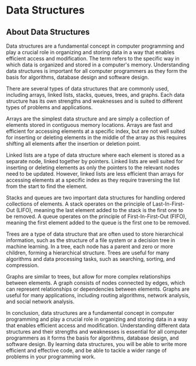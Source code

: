 # Data Structures

## About Data Structures

Data structures are a fundamental concept in computer programming and play a crucial role in organizing and storing data in a way that enables efficient access and modification. The term refers to the specific way in which data is organized and stored in a computer's memory. Understanding data structures is important for all computer programmers as they form the basis for algorithms, database design and software design.

There are several types of data structures that are commonly used, including arrays, linked lists, stacks, queues, trees, and graphs. Each data structure has its own strengths and weaknesses and is suited to different types of problems and applications.

Arrays are the simplest data structure and are simply a collection of elements stored in contiguous memory locations. Arrays are fast and efficient for accessing elements at a specific index, but are not well suited for inserting or deleting elements in the middle of the array as this requires shifting all elements after the insertion or deletion point.

Linked lists are a type of data structure where each element is stored as a separate node, linked together by pointers. Linked lists are well suited for inserting or deleting elements as only the pointers to the relevant nodes need to be updated. However, linked lists are less efficient than arrays for accessing elements at a specific index as they require traversing the list from the start to find the element.

Stacks and queues are two important data structures for handling ordered collections of elements. A stack operates on the principle of Last-In-First-Out (LIFO), meaning the last element added to the stack is the first one to be removed. A queue operates on the principle of First-In-First-Out (FIFO), meaning the first element added to the queue is the first one to be removed.

Trees are a type of data structure that are often used to store hierarchical information, such as the structure of a file system or a decision tree in machine learning. In a tree, each node has a parent and zero or more children, forming a hierarchical structure. Trees are useful for many algorithms and data processing tasks, such as searching, sorting, and compression.

Graphs are similar to trees, but allow for more complex relationships between elements. A graph consists of nodes connected by edges, which can represent relationships or dependencies between elements. Graphs are useful for many applications, including routing algorithms, network analysis, and social network analysis.

In conclusion, data structures are a fundamental concept in computer programming and play a crucial role in organizing and storing data in a way that enables efficient access and modification. Understanding different data structures and their strengths and weaknesses is essential for all computer programmers as it forms the basis for algorithms, database design, and software design. By learning data structures, you will be able to write more efficient and effective code, and be able to tackle a wider range of problems in your programming work.